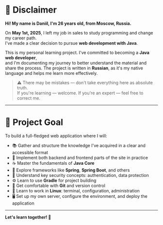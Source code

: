 # 📘 Disclaimer

**Hi! My name is Daniil, I'm 26 years old, from Moscow, Russia.**

On **May 1st, 2025**, I left my job in sales to study programming and change my career path.  
I've made a clear decision to pursue **web development with Java**.

This is my personal learning project. I've committed to becoming a **Java web developer**,  
and I'm documenting my journey to better understand the material and share the process.
The project is written in **Russian**, as it's my native language and helps me learn more effectively. 

> ⚠️ There may be mistakes — don't take everything here as absolute truth.  
> If you're learning — welcome. If you're an expert — feel free to correct me.

---

# 🧠 Project Goal

To build a full-fledged web application where I will:

- 📚 Gather and structure the knowledge I've acquired in a clear and accessible format  
- 🧩 Implement both backend and frontend parts of the site in practice  
- ☕ Master the fundamentals of **Java Core**  
- 🌱 Explore frameworks like **Spring**, **Spring Boot**, and others  
- 🔐 Understand key security concepts: authentication, data protection  
- ⚙️ Learn to use **Gradle** for project building  
- 🔧 Get comfortable with **Git** and version control  
- 🐧 Learn to work in **Linux**: terminal, configuration, administration  
- 🖥️ Set up my own server, configure the environment, and deploy the application

---

**Let's learn together! 🚀**
